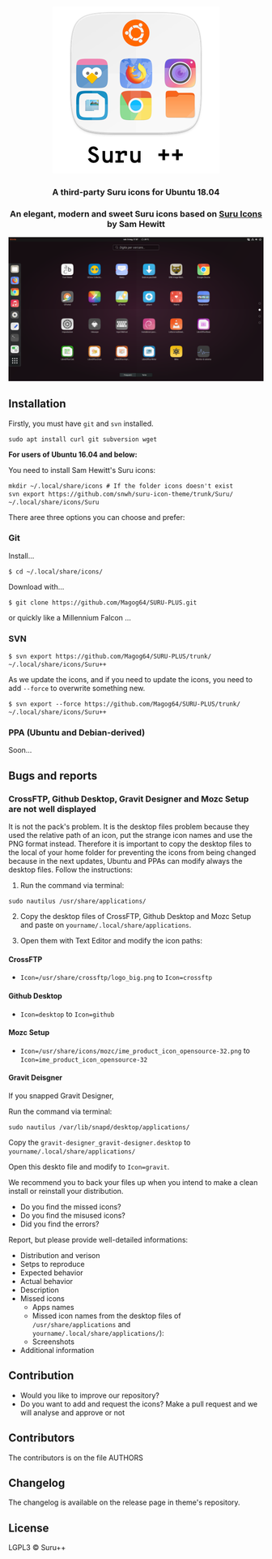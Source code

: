 <p align="center"> 
<img src="Title.png" alt="Title">
</p>

<h3 align="center">A third-party Suru icons for Ubuntu 18.04</h3>

<h3 align="center">An elegant, modern and sweet Suru icons based on <a href="https://snwh.org/suru">Suru Icons</a> by Sam Hewitt</h3>

![Screenshot](screenshot.png)

## Installation

Firstly, you must have `git` and `svn` installed. 

```shell
sudo apt install curl git subversion wget
```

**For users of Ubuntu 16.04 and below:**

You need to install Sam Hewitt's Suru icons:

```shell
mkdir ~/.local/share/icons # If the folder icons doesn't exist
svn export https://github.com/snwh/suru-icon-theme/trunk/Suru/ ~/.local/share/icons/Suru
```

There aree three options you can choose and prefer:

### Git

Install...

```shell
$ cd ~/.local/share/icons/
```

Download with...

```shell
$ git clone https://github.com/Magog64/SURU-PLUS.git
```

or quickly like a Millennium Falcon ...

### SVN 

```shell
$ svn export https://github.com/Magog64/SURU-PLUS/trunk/ ~/.local/share/icons/Suru++
```

As we update the icons, and if you need to update the icons, you need to add `--force` to overwrite something new.

```shell
$ svn export --force https://github.com/Magog64/SURU-PLUS/trunk/ ~/.local/share/icons/Suru++
```

### PPA (Ubuntu and Debian-derived)

Soon...

## Bugs and reports

### CrossFTP, Github Desktop, Gravit Designer and Mozc Setup are not well displayed

It is not the pack's problem. It is the desktop files problem because they used the relative path of an icon, put the strange icon names and use the PNG format instead. Therefore it is important to copy the desktop files to the local of your home folder for preventing the icons from being changed because in the next updates, Ubuntu and PPAs can modify always the desktop files. Follow the instructions:

1. Run the command via terminal:

```shell
sudo nautilus /usr/share/applications/
```

2. Copy the desktop files of CrossFTP, Github Desktop and Mozc Setup and paste on `yourname/.local/share/applications`.

3. Open them with Text Editor and modify the icon paths:

#### CrossFTP
* `Icon=/usr/share/crossftp/logo_big.png` to `Icon=crossftp`

#### Github Desktop
* `Icon=desktop` to `Icon=github`

#### Mozc Setup
* `Icon=/usr/share/icons/mozc/ime_product_icon_opensource-32.png` to `Icon=ime_product_icon_opensource-32`

#### Gravit Deisgner

If you snapped Gravit Designer, 

Run the command via terminal:

```shell
sudo nautilus /var/lib/snapd/desktop/applications/
```

Copy the `gravit-designer_gravit-designer.desktop` to `yourname/.local/share/applications/`

Open this deskto file and modify to `Icon=gravit`.

We recommend you to back your files up when you intend to make a clean install or reinstall your distribution.

* Do you find the missed icons?
* Do you find the misused icons?
* Did you find the errors?

Report, but please provide well-detailed informations:

* Distribution and verison
* Setps to reproduce
* Expected behavior
* Actual behavior
* Description
* Missed icons
  * Apps names
  * Missed icon names from the desktop files of `/usr/share/applications` and `yourname/.local/share/applications/`):
  * Screenshots
* Additional information

## Contribution

* Would you like to improve our repository?
* Do you want to add and request the icons? Make a pull request and we will analyse and approve or not

## Contributors

The contributors is on the file AUTHORS

## Changelog

The changelog is available on the release page in theme's repository.

## License

LGPL3 © Suru++